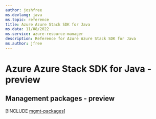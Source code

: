 ```yaml
---
author: joshfree
ms.devlang: java
ms.topic: reference
title: Azure Azure Stack SDK for Java
ms.data: 11/08/2022
ms.service: azure-resource-manager
description: Reference for Azure Azure Stack SDK for Java
ms.author: jfree
---
```

# Azure Azure Stack SDK for Java - preview

## Management packages - preview
[!INCLUDE [mgmt-packages](azure-stack-mgmt-index.md)]
